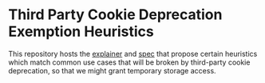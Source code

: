 # Third Party Cookie Deprecation Exemption Heuristics

This repository hosts the [explainer](explainer.md) and [spec](spec.bs) that propose certain heuristics which match common use cases that will be broken by third-party cookie deprecation, so that we might grant temporary storage access.